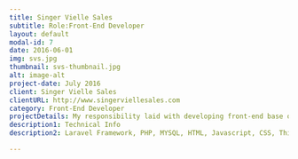 ```yaml
---
title: Singer Vielle Sales
subtitle: Role:Front-End Developer
layout: default
modal-id: 7
date: 2016-06-01
img: svs.jpg
thumbnail: svs-thumbnail.jpg
alt: image-alt
project-date: July 2016
client: Singer Vielle Sales
clientURL: http://www.singerviellesales.com
category: Front-End Developer
projectDetails: My responsibility laid with developing front-end base on giving design. Myself and other two colleague worked together. I was responsible from front-end development.
description1: Technical Info
description2: Laravel Framework, PHP, MYSQL, HTML, Javascript, CSS, Third Party Libraries(Bootstrap, Datatable JQuery, Form Validation), Git, SSH

---
```

